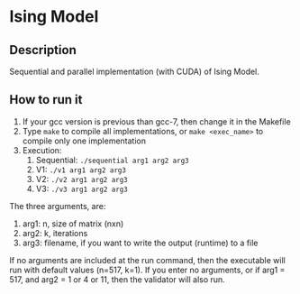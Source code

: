 # Ising Model

## Description
Sequential and parallel implementation (with CUDA) of Ising Model.

## How to run it

1. If your gcc version is previous than gcc-7, then change it in the Makefile
2. Type ``make`` to compile all implementations, or ``make <exec_name>`` to compile
only one implementation
3. Execution:
    1. Sequential: ``./sequential arg1 arg2 arg3``
    2. V1: ``./v1 arg1 arg2 arg3``
    3. V2: ``./v2 arg1 arg2 arg3``
    3. V3: ``./v3 arg1 arg2 arg3``

The three arguments, are:
1. arg1: n, size of matrix (nxn)
2. arg2: k, iterations
3. arg3: filename, if you want to write the output (runtime) to a file

If no arguments are included at the run command, then the executable will run with default values (n=517, k=1). If you enter no arguments, or if arg1 = 517, and arg2 = 1 or 4 or 11, then the validator will also run.
